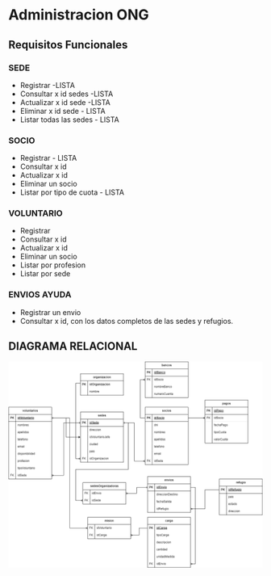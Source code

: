 # Administracion ONG

## Requisitos Funcionales

### SEDE
- Registrar   -LISTA
- Consultar x id sedes   -LISTA
- Actualizar x id sede   -LISTA
- Eliminar x id sede  - LISTA
- Listar todas las sedes   - LISTA

### SOCIO
- Registrar  - LISTA
- Consultar x id   
- Actualizar x id
- Eliminar un socio
- Listar por tipo de cuota  - LISTA

### VOLUNTARIO
- Registrar
- Consultar x id   
- Actualizar x id 
- Eliminar un socio
- Listar por profesion
- Listar por sede

### ENVIOS AYUDA
- Registrar un envio
- Consultar x id, con los datos completos de las sedes y refugios.


## DIAGRAMA RELACIONAL

![](db-admin-ong.png)